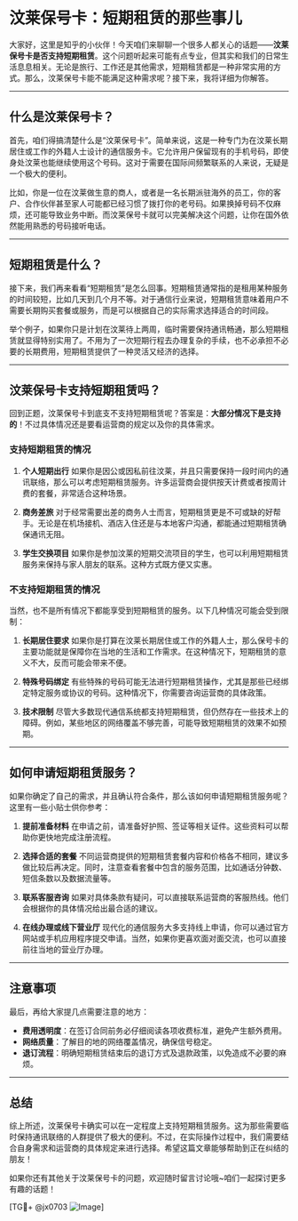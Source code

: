 # 汶莱保号卡：短期租赁的那些事儿

大家好，这里是知乎的小伙伴！今天咱们来聊聊一个很多人都关心的话题——**汶莱保号卡是否支持短期租赁**。这个问题听起来可能有点专业，但其实和我们的日常生活息息相关。无论是旅行、工作还是其他需求，短期租赁都是一种非常实用的方式。那么，汶莱保号卡能不能满足这种需求呢？接下来，我将详细为你解答。

---

## 什么是汶莱保号卡？

首先，咱们得搞清楚什么是“汶莱保号卡”。简单来说，这是一种专门为在汶莱长期居住或工作的外籍人士设计的通信服务卡。它允许用户保留现有的手机号码，即使身处汶莱也能继续使用这个号码。这对于需要在国际间频繁联系的人来说，无疑是一个极大的便利。

比如，你是一位在汶莱做生意的商人，或者是一名长期派驻海外的员工，你的客户、合作伙伴甚至家人可能都已经习惯了拨打你的老号码。如果换掉号码不仅麻烦，还可能导致业务中断。而汶莱保号卡就可以完美解决这个问题，让你在国外依然能用熟悉的号码接听电话。

---

## 短期租赁是什么？

接下来，我们再来看看“短期租赁”是怎么回事。短期租赁通常指的是租用某种服务的时间较短，比如几天到几个月不等。对于通信行业来说，短期租赁意味着用户不需要长期购买套餐或服务，而是可以根据自己的实际需求选择适合的时间段。

举个例子，如果你只是计划在汶莱待上两周，临时需要保持通讯畅通，那么短期租赁就显得特别实用了。不用为了一次短期行程去办理复杂的手续，也不必承担不必要的长期费用，短期租赁提供了一种灵活又经济的选择。

---

## 汶莱保号卡支持短期租赁吗？

回到正题，汶莱保号卡到底支不支持短期租赁呢？答案是：**大部分情况下是支持的**！不过具体情况还是要看运营商的规定以及你的具体需求。

### 支持短期租赁的情况

1. **个人短期出行**
   如果你是因公或因私前往汶莱，并且只需要保持一段时间内的通讯联络，那么可以考虑短期租赁服务。许多运营商会提供按天计费或者按周计费的套餐，非常适合这种场景。

2. **商务差旅**
   对于经常需要出差的商务人士而言，短期租赁更是不可或缺的好帮手。无论是在机场接机、酒店入住还是与本地客户沟通，都能通过短期租赁确保通讯无阻。

3. **学生交换项目**
   如果你是参加汶莱的短期交流项目的学生，也可以利用短期租赁服务来保持与家人朋友的联系。这种方式既方便又实惠。

### 不支持短期租赁的情况

当然，也不是所有情况下都能享受到短期租赁的服务。以下几种情况可能会受到限制：

1. **长期居住要求**
   如果你是打算在汶莱长期居住或工作的外籍人士，那么保号卡的主要功能就是保障你在当地的生活和工作需求。在这种情况下，短期租赁的意义不大，反而可能会带来不便。

2. **特殊号码绑定**
   有些特殊的号码可能无法进行短期租赁操作，尤其是那些已经绑定特定服务或协议的号码。这种情况下，你需要咨询运营商的具体政策。

3. **技术限制**
   尽管大多数现代通信系统都支持短期租赁，但仍然存在一些技术上的障碍。例如，某些地区的网络覆盖不够完善，可能导致短期租赁的效果不如预期。

---

## 如何申请短期租赁服务？

如果你确定了自己的需求，并且确认符合条件，那么该如何申请短期租赁服务呢？这里有一些小贴士供你参考：

1. **提前准备材料**
   在申请之前，请准备好护照、签证等相关证件。这些资料可以帮助你更快地完成注册流程。

2. **选择合适的套餐**
   不同运营商提供的短期租赁套餐内容和价格各不相同，建议多做比较后再决定。同时，注意查看套餐中包含的服务范围，比如通话分钟数、短信条数以及数据流量等。

3. **联系客服咨询**
   如果对具体条款有疑问，可以直接联系运营商的客服热线。他们会根据你的具体情况给出最合适的建议。

4. **在线办理或线下营业厅**
   现代化的通信服务大多支持线上申请，你可以通过官方网站或手机应用程序提交申请。当然，如果你更喜欢面对面交流，也可以直接前往当地的营业厅办理。

---

## 注意事项

最后，再给大家提几点需要注意的地方：

- **费用透明度**：在签订合同前务必仔细阅读各项收费标准，避免产生额外费用。
- **网络质量**：了解目的地的网络覆盖情况，确保信号稳定。
- **退订流程**：明确短期租赁结束后的退订方式及退款政策，以免造成不必要的麻烦。

---

## 总结

综上所述，汶莱保号卡确实可以在一定程度上支持短期租赁服务。这为那些需要临时保持通讯联络的人群提供了极大的便利。不过，在实际操作过程中，我们需要结合自身需求和运营商的具体规定来进行选择。希望这篇文章能够帮助到正在纠结的朋友！

如果你还有其他关于汶莱保号卡的问题，欢迎随时留言讨论哦~咱们一起探讨更多有趣的话题！

[TG💪+ @jx0703 ![Image](https://github.com/user-attachments/assets/dbca1d08-cadb-493c-b0ec-ad6f7a83f270)]